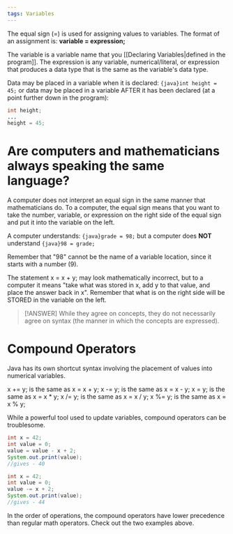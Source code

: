 ```yaml
---
tags: Variables
---
```

The equal sign (=) is used for assigning values to variables.
The format of an assignment is: **variable = expression;**

The variable is a variable name that you [[Declaring Variables|defined in the program]]. The expression is any variable, numerical/literal, or expression that produces a data type that is the same as the variable's data type.

Data may be placed in a variable when it is declared: `{java}int height = 45;`
or data may be placed in a variable AFTER it has been declared (at a point further down in the program):
```java
int height;
...
height = 45;
```

# Are computers and mathematicians always speaking the same language?
A computer does not interpret an equal sign in the same manner that mathematicians do. To a computer, the equal sign means that you want to take the number, variable, or expression on the right side of the equal sign and put it into the variable on the left.

A computer understands:
`{java}grade = 98;`
but a computer does **NOT** understand
`{java}98 = grade;`

Remember that "98" cannot be the name of a variable
location, since it starts with a number (9).

The statement x = x + y; may look mathematically incorrect, but to a computer it means "take what was stored in x, add y to that value, and place the answer back in x". Remember that what is on the right side will be STORED in the variable on the left.

> [!ANSWER]
> While they agree on concepts, they do not necessarily agree on syntax (the manner in which the concepts are expressed).

# Compound Operators
Java has its own shortcut syntax involving the placement of values into numerical variables.

x += y; is the same as x = x + y;
x -= y; is the same as x = x - y;
x = y; is the same as x = x * y;
x /= y; is the same as x = x / y;
x %= y; is the same as x = x % y;

While a powerful tool used to update variables, compound operators can be troublesome.

```java
int x = 42;
int value = 0;
value = value - x + 2;
System.out.print(value);
//gives - 40
```

```java
int x = 42;
int value = 0;
value -= x + 2;
System.out.print(value);
//gives - 44
```

In the order of operations, the compound operators have lower precedence than regular math operators. Check out the two examples above.